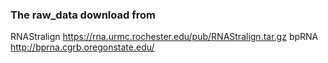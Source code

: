 ### The raw_data download from 
RNAStralign  https://rna.urmc.rochester.edu/pub/RNAStralign.tar.gz
bpRNA http://bprna.cgrb.oregonstate.edu/